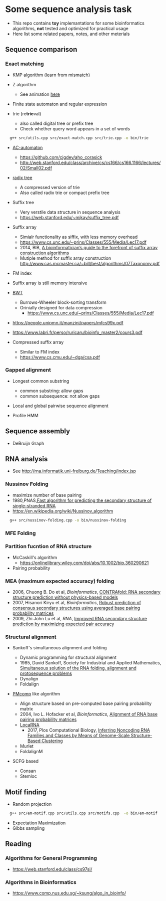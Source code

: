 # Some sequence analysis task
- This repo contains **toy** implemantations for some bioinformatics algorithms, **not** tested and optimized for practical usage
- Here list some related papers, notes, and other meterials

## Sequence comparison
### Exact matching
- KMP algorithm (learn from mismatch)
- Z algorithm
  - See animation [here](https://personal.utdallas.edu/~besp/demo/John2010/z-algorithm.htm)

- Finite state automaton and regular expression

- trie (re**trie**val)
  - also called digital tree or prefix tree
  - Check whether query word appears in a set of words
  
```bash
  g++ src/utils.cpp src/exact-match.cpp src/trie.cpp -o bin/trie
```
- [AC-automaton](https://en.wikipedia.org/wiki/Aho%E2%80%93Corasick_algorithm)
  - <https://github.com/cjgdev/aho_corasick>
  - <http://web.stanford.edu/class/archive/cs/cs166/cs166.1166/lectures/02/Small02.pdf>  

- [radix tree](https://en.wikipedia.org/wiki/Radix_tree)
  - A compressed version of trie
  - Also called radix trie or compact prefix tree

- Suffix tree 
  - Very verstile data structure in sequence analysis
  - <https://web.stanford.edu/~mjkay/suffix_tree.pdf>

- Suffix array
  - Simialr functionality as siffix, with less memory overhead
  - <https://www.cs.unc.edu/~prins/Classes/555/Media/Lec17.pdf>
  - 2014, BIB, [A bioinformatician’s guide to the forefront of suffix array construction algorithms](https://academic.oup.com/bib/article/15/2/138/212729)
  - Mutiple method for suffix array construction <http://www.cas.mcmaster.ca/~bill/best/algorithms/07Taxonomy.pdf>


-  FM index
  - Suffix array is still memory intensive
  - [BWT](https://en.wikipedia.org/wiki/Burrows%E2%80%93Wheeler_transform)
    - Burrows-Wheeler block-sorting transform
    - Orinially designed for data compression 
      - <https://www.cs.unc.edu/~prins/Classes/555/Media/Lec17.pdf>
  - <https://people.unipmn.it/manzini/papers/mfcs99x.pdf>
  - <https://www.labri.fr/perso/ruricaru/bioinfo_master2/cours3.pdf>
  
- Compressed suffix array
  - Similar to FM index
  - <https://www.cs.cmu.edu/~dga/csa.pdf>

### Gapped alignment
- Longest common substring
  - common substring: allow gaps
  - common subsequence: not allow gaps
- Local and global pairwise sequence alignment

- Profile HMM

## Sequence assembly

- DeBruijn Graph

## RNA analysis
- See <http://rna.informatik.uni-freiburg.de/Teaching/index.jsp>


### Nussinov Folding
- maximize number of base pairing
- 1980,PNAS,[Fast algorithm for predicting the secondary structure of single-stranded RNA](https://www.pnas.org/content/77/11/6309)
- <https://en.wikipedia.org/wiki/Nussinov_algorithm>
```bash
  g++ src/nussinov-folding.cpp -o bin/nussinov-folding
```

### MFE Folding


### Partition fucntion of RNA structure
- McCaskill's algorithm
  - <https://onlinelibrary.wiley.com/doi/abs/10.1002/bip.360290621>
- Pairing probability

### MEA (**m**aximum **e**xpected **a**ccuracy) folding
- 2006, Chuong B. Do et al, *Bioinformatics*, [CONTRAfold: RNA secondary structure prediction without physics-based models](https://academic.oup.com/bioinformatics/article/22/14/e90/228433)
- 2007, Hisanori Kiryu et al, *Bioinformatics*, [Robust prediction of consensus secondary structures using averaged base pairing probability matrices](https://academic.oup.com/bioinformatics/article/23/4/434/182043)
- 2009, Zhi John Lu et al, *RNA*, [Improved RNA secondary structure prediction by maximizing expected pair accuracy](https://rnajournal.cshlp.org/content/15/10/1805.long)

### Structural alignment
- Sankoff's simultaneous alignment and folding
  - Dynamic programming for structural alignment
  - 1985, David Sankoff, Society for Industrial and Applied Mathematics, [Simultaneous solution of the RNA folding, alignment and protosequence problems](https://epubs.siam.org/doi/10.1137/0145048)
  - Dynalign
  - Foldalign
- [PMcomp](https://www.tbi.univie.ac.at/RNA/PMcomp/) like algorithm
  - Align structure based on pre-computed base pairing probability matrix
  - 2004, Ivo L. Hofacker et al, *Bioinformatics*, [Alignment of RNA base pairing probability matrices](https://academic.oup.com/bioinformatics/article/20/14/2222/214007)
  - [LocaRNA](http://www.bioinf.uni-freiburg.de/Software/LocARNA/)
    - 2017, Plos Computational Biology, [Inferring Noncoding RNA Families and Classes by Means of Genome-Scale Structure-Based Clustering](https://journals.plos.org/ploscompbiol/article?id=10.1371/journal.pcbi.0030065)
  - Murlet
  - FoldalignM

- SCFG based
  - Consan
  - Stemloc


## Motif finding
- Random projection
```bash
  g++ src/em-motif.cpp src/utils.cpp src/motifs.cpp  -o bin/em-motif
```
- Expectation Maximization
- Gibbs sampling



## Reading
### Algorithms for General Programming
- <https://web.stanford.edu/class/cs97si/>
### Algorithms in Bioinformatics
- <https://www.comp.nus.edu.sg/~ksung/algo_in_bioinfo/>
